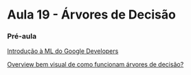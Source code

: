 
# Aula 19 - Árvores de Decisão

### Pré-aula

[Introdução à ML do Google Developers](https://www.youtube.com/watch?v=cKxRvEZd3Mw)

[Overview bem visual de como funcionam árvores de decisão?](http://www.r2d3.us/visual-intro-to-machine-learning-part-1/)
